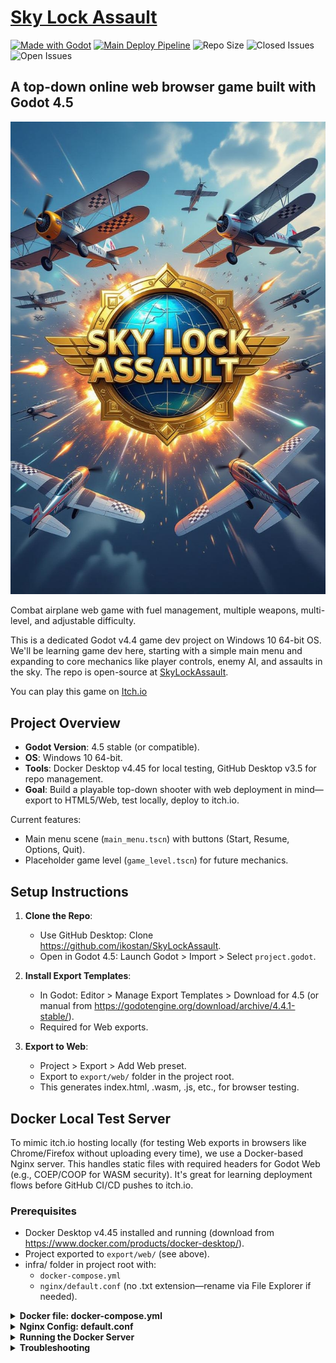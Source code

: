 # [Sky Lock Assault](https://ikostan.itch.io/sky-lock-assault)

<!-- markdownlint-disable line-length -->
[![Made with Godot](https://img.shields.io/badge/Made%20with-Godot-478CBF?style=flat&logo=godot%20engine&logoColor=white)](https://godotengine.org)
[![Main Deploy Pipeline](https://github.com/ikostan/SkyLockAssault/actions/workflows/lint_test_deploy.yml/badge.svg)](https://github.com/ikostan/SkyLockAssault/actions/workflows/lint_test_deploy.yml)
![Repo Size](https://img.shields.io/github/repo-size/ikostan/SkyLockAssault)
![Closed Issues](https://img.shields.io/github/issues-closed/ikostan/SkyLockAssault?%2FSkyLockAssault?style=flat-square&label=Issues&color=green)
![Open Issues](https://img.shields.io/github/issues/ikostan/SkyLockAssault?style=flat-square&label=Issues&color=red)
<!-- markdownlint-enable line-length -->

## A top-down online web browser game built with Godot 4.5

![Sky Lock Assault](https://github.com/ikostan/SkyLockAssault/blob/main/img/main_menu_2.png)

Combat airplane web game with fuel management, multiple weapons, multi-level,
and adjustable difficulty.

This is a dedicated Godot v4.4 game dev project on Windows 10 64-bit OS.
We'll be learning game dev here, starting with a simple main menu and expanding
to core mechanics like player controls, enemy AI, and assaults in the sky.
The repo is open-source at [SkyLockAssault](https://github.com/ikostan/SkyLockAssault).

You can play this game on [Itch.io](https://ikostan.itch.io/sky-lock-assault)

## Project Overview

- **Godot Version**: 4.5 stable (or compatible).
- **OS**: Windows 10 64-bit.
- **Tools**: Docker Desktop v4.45 for local testing, GitHub Desktop v3.5
  for repo management.
- **Goal**: Build a playable top-down shooter with web deployment in mind—export
  to HTML5/Web, test locally, deploy to itch.io.

Current features:

- Main menu scene (`main_menu.tscn`) with buttons (Start, Resume, Options, Quit).
- Placeholder game level (`game_level.tscn`) for future mechanics.

## Setup Instructions

1. **Clone the Repo**:
   - Use GitHub Desktop: Clone https://github.com/ikostan/SkyLockAssault.
   - Open in Godot 4.5: Launch Godot > Import > Select `project.godot`.

2. **Install Export Templates**:
   - In Godot: Editor > Manage Export Templates > Download for 4.5
     (or manual from https://godotengine.org/download/archive/4.4.1-stable/).
   - Required for Web exports.

3. **Export to Web**:
   - Project > Export > Add Web preset.
   - Export to `export/web/` folder in the project root.
   - This generates index.html, .wasm, .js, etc., for browser testing.

## Docker Local Test Server

To mimic itch.io hosting locally (for testing Web exports in browsers like Chrome/Firefox
without uploading every time), we use a Docker-based Nginx server. This handles static
files with required headers for Godot Web (e.g., COEP/COOP for WASM security). It's
great for learning deployment flows before GitHub CI/CD pushes to itch.io.

### Prerequisites

- Docker Desktop v4.45 installed and running
  (download from https://www.docker.com/products/docker-desktop/).
- Project exported to `export/web/` (see above).
- infra/ folder in project root with:
  - `docker-compose.yml`
  - `nginx/default.conf` (no .txt extension—rename via File Explorer if needed).

<!-- markdownlint-disable MD033 -->
<details>
  <summary><b>Docker file: docker-compose.yml</b></summary>

Paste this into `infra/docker-compose.yml` (use 2 spaces for indentation, no tabs):

<!-- markdownlint-disable line-length -->

```yaml
services:
  godot_web_server:
	image: nginx:latest
	container_name: sky_lock_assault_server
	ports:
	  - "9090:80"  # Local port 9090 to container 80; change if conflicted (e.g., to 8080:80)
	restart: unless-stopped
	volumes:
	  - ../export/web:/usr/share/nginx/html:ro  # Mount your Web export folder read-only
	  - ./nginx:/etc/nginx/conf.d  # Mount custom Nginx config folder
```
</details>

<details>
  <summary><b>Nginx Config: default.conf</b></summary>

Paste this into `infra/nginx/default.conf`(rename from .txt via File Explorer if Godot adds it):

```nginx
server {
	listen 80;
	server_name localhost;

	add_header Cross-Origin-Embedder-Policy 'require-corp';
	add_header Cross-Origin-Opener-Policy 'same-origin';

	location / {
		root /usr/share/nginx/html;
		index index.html index.htm;
		try_files $uri $uri/ =404;

		types {
			application/wasm wasm;
			text/html html;
			application/javascript js;
			text/css css;
		}
	}
}
```
</details>
<!-- markdownlint-enable line-length -->
<details>
  <summary><b>Running the Docker Server</b></summary>

1. Open PowerShell or cmd as admin (search "PowerShell", right-click > Run as administrator).
2. Navigate to infra folder:

   ```bash
   cd C:\Users\super\Documents\GitHub\SkyLockAssault\infra
   ```
3. Start the container (detached mode):
   ```bash
   docker compose up -d
   ```
   - First run pulls Nginx (may take a minute).
   - Check status: `docker ps` (should show sky_lock_assault_server running).
4. Test in browser: http://localhost:9090
   - Your game menu should load. Click Start to test game_level (even if placeholder).
   - Use browser dev tools (F12) to check console for errors (e.g., WASM loading).
5. Stop the container:
   ```bash
   docker compose down
   ```
6. Restart after changes (e.g., new export):
   ```bash
   docker compose restart
   ```
7. View logs for debugging:
   ```bash
   docker logs sky_lock_assault_server
   ```
   - Look for no errors like "default.conf not found."
</details>
<details>
  <summary><b>Troubleshooting</b></summary>

- **Empty compose file error**: Check indentation in docker-compose.yml—use spaces,
  not tabs. Recreate file if corrupted.
- **Config not found in logs**: Ensure default.conf (no .txt) is in infra/nginx/.
  Restart Docker Desktop if mounts fail.
- **Port conflict**: Change ports line to e.g., "8080:80" if 9090 is used.
- **No game loads**: Confirm export/web/ has files (re-export). Test manually with
  Python:
  ```bash
  python -m http.server 8000 --directory export/web
  ```
- browse http://localhost:8000.
- **WASM errors in browser**: Headers in config fix most—inspect network tab.
- **Docker not starting**: Ensure Docker Desktop is running (tray icon green).
  Restart PC if issues.

This Docker setup promotes good habits for learning web game deployment—test locally,
then automate with GitHub Actions for itch.io.
</details>
<!-- markdownlint-enable MD033 -->
